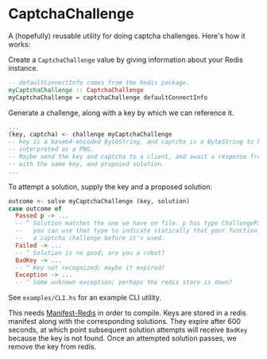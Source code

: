 CaptchaChallenge
================

A (hopefully) reusable utility for doing captcha challenges. Here's how it
works:

Create a `CaptchaChallenge` value by giving information about your Redis
instance.

```Haskell
-- defaultConnectInfo comes from the hedis package.
myCaptchaChallenge :: CaptchaChallenge
myCaptchaChallenge = captchaChallenge defaultConnectInfo
```

Generate a challenge, along with a key by which we can reference it.

```Haskell
...
(key, captcha) <- challenge myCaptchaChallenge
-- key is a base64-encoded ByteString, and captcha is a ByteString to be
-- interpreted as a PNG.
-- Maybe send the key and captcha to a client, and await a response from them
-- with the same key, and proposed solution.
...
```

To attempt a solution, supply the key and a proposed solution:

```Haskell
outcome <- solve myCaptchaChallenge (key, solution)
case outcome of
  Passed p -> ...
  -- ^ Solution matches the one we have on file. p has type ChallengePassed;
  --   you can use that type to indicate statically that your function needs
  --   a captcha challenge before it's used.
  Failed -> ...
  -- ^ Solution is no good; are you a robot?
  BadKey -> ...
  -- ^ Key not recognized; maybe it expired?
  Exception -> ...
  -- ^ Some unknown exception; perhaps the redis store is down?
```

See `examples/CLI.hs` for an example CLI utility.

This needs [Manifest-Redis](https://github.com/avieth/Manifest-Redis) in order
to compile. Keys are stored in a redis manifest along with the corresponding
solutions. They expire after 600 seconds, at which point subsequent solution
attempts will receive `BadKey` because the key is not found. Once an
attempted solution passes, we remove the key from redis.
